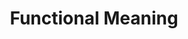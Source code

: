 ---
types: "word"

title: "Functional Meaning"

categories: ['']

tags: ['Functional', 'Meaning']

arabic: 'معنى وظيفي'

arexps: []

enwords: ['Functional Meaning']

enexps: []

arlexicons: 'ع'

enlexicons: 'F'

authors: ['Ruqayya Roshdy']

translators: ['']

citations: 'العربية والذكاء الاصطناعي'

sources: 'مركز الملك عبدالله بن عبدالعزيز الدولي لخدمة اللغة العربية'

word: "true"

slug: ""
---